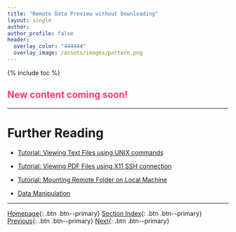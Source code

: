 ```yaml
---
title: "Remote Data Preview without Downloading"
layout: single
author:
author_profile: false
header:
  overlay_color: "444444"
  overlay_image: /assets/images/pattern.png
---
```


{% include toc %}

## <span style="color: #ff3870;">New content coming soon!</span>





___
# Further Reading
* [Tutorial: Viewing Text Files using UNIX commands](03-1-tutorial-view-text-files-unix)
* [Tutorial: Viewing PDF Files using X11 SSH connection](03-2-tutorial-view-pdf-files-x11)
* [Tutorial: Mounting Remote Folder on Local Machine](03-3-tutorial-mount-remote-folder)

* [Data Manipulation](../02-DATA-MANIPULATION/01-data-manipulation)


___

[Homepage](../../index.md){: .btn  .btn--primary}
[Section Index](../00-DataParsing-LandingPage){: .btn  .btn--primary}
[Previous](02-8-tutorial-download-github-folders-svn){: .btn  .btn--primary}
[Next](03-1-tutorial-view-text-files-unix){: .btn  .btn--primary}
